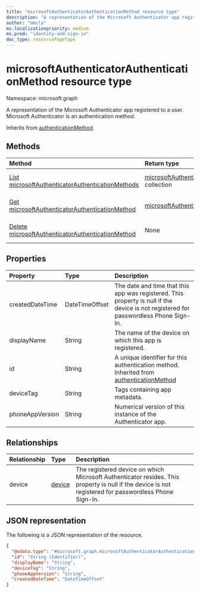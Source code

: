 ```yaml
---
title: "microsoftAuthenticatorAuthenticationMethod resource type"
description: "A representation of the Microsoft Authenticator app registered to a user. Microsoft Authenticator is an authentication method."
author: "mmcla"
ms.localizationpriority: medium
ms.prod: "identity-and-sign-in"
doc_type: resourcePageType
---
```


# microsoftAuthenticatorAuthenticationMethod resource type

Namespace: microsoft.graph

A representation of the Microsoft Authenticator app registered to a user. Microsoft Authenticator is an authentication method.

Inherits from [authenticationMethod](../resources/authenticationmethod.md).

## Methods
|Method|Return type|Description|
|:---|:---|:---|
|[List microsoftAuthenticatorAuthenticationMethods](../api/microsoftauthenticatorauthenticationmethod-list.md)|[microsoftAuthenticatorAuthenticationMethod](../resources/microsoftauthenticatorauthenticationmethod.md) collection|Get a list of the [microsoftAuthenticatorAuthenticationMethod](../resources/microsoftauthenticatorauthenticationmethod.md) objects and their properties.|
|[Get microsoftAuthenticatorAuthenticationMethod](../api/microsoftauthenticatorauthenticationmethod-get.md)|[microsoftAuthenticatorAuthenticationMethod](../resources/microsoftauthenticatorauthenticationmethod.md)|Read the properties and relationships of a [microsoftAuthenticatorAuthenticationMethod](../resources/microsoftauthenticatorauthenticationmethod.md) object.|
|[Delete microsoftAuthenticatorAuthenticationMethod](../api/microsoftauthenticatorauthenticationmethod-delete.md)|None|Deletes a [microsoftAuthenticatorAuthenticationMethod](../resources/microsoftauthenticatorauthenticationmethod.md) object.|

## Properties
|Property|Type|Description|
|:---|:---|:---|
|createdDateTime|DateTimeOffset|The date and time that this app was registered. This property is null if the device is not registered for passwordless Phone Sign-In.|
|displayName|String|The name of the device on which this app is registered.|
|id|String|A unique identifier for this authentication method. Inherited from [authenticationMethod](../resources/authenticationmethod.md)|
|deviceTag|String|Tags containing app metadata.|
|phoneAppVersion|String|Numerical version of this instance of the Authenticator app.|

## Relationships
|Relationship|Type|Description|
|:---|:---|:---|
|device|[device](../resources/device.md)|The registered device on which Microsoft Authenticator resides. This property is null if the device is not registered for passwordless Phone Sign-In.|

## JSON representation
The following is a JSON representation of the resource.
<!-- {
  "blockType": "resource",
  "keyProperty": "id",
  "@odata.type": "microsoft.graph.microsoftAuthenticatorAuthenticationMethod",
  "baseType": "microsoft.graph.authenticationMethod",
  "openType": false
}
-->
``` json
{
  "@odata.type": "#microsoft.graph.microsoftAuthenticatorAuthenticationMethod",
  "id": "String (Identifier)",
  "displayName": "String",
  "deviceTag": "String",
  "phoneAppVersion": "String",
  "createdDateTime": "DateTimeOffset"
}
```
